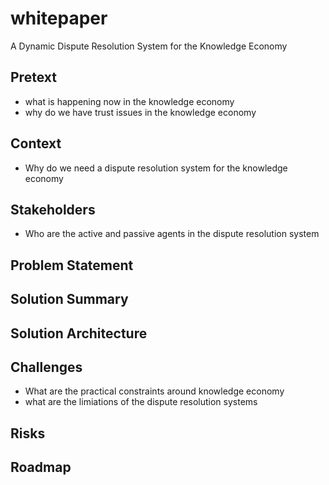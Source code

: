 # whitepaper
A Dynamic Dispute Resolution System for the Knowledge Economy

## Pretext
- what is happening now in the knowledge economy
- why do we have trust issues in the knowledge economy

## Context
- Why do we need a dispute resolution system for the knowledge economy

## Stakeholders
- Who are the active and passive agents in the dispute resolution system

## Problem Statement

## Solution Summary

## Solution Architecture

## Challenges
- What are the practical constraints around knowledge economy
- what are the limiations of the dispute resolution systems

## Risks

## Roadmap
